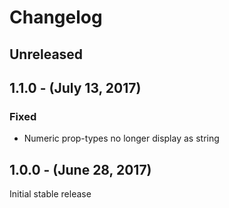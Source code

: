 Changelog
=========

Unreleased
----------

1.1.0 - (July 13, 2017)
------------------
### Fixed
* Numeric prop-types no longer display as string

1.0.0 - (June 28, 2017)
------------------
Initial stable release
